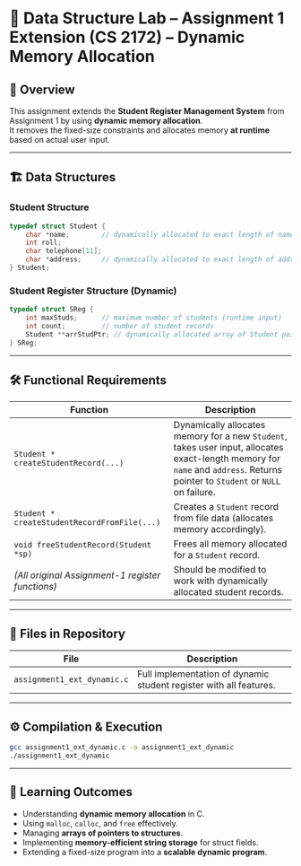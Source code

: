 # 📌 Data Structure Lab – Assignment 1 Extension (CS 2172) – Dynamic Memory Allocation  

## 📜 Overview  
This assignment extends the **Student Register Management System** from Assignment 1 by using **dynamic memory allocation**.  
It removes the fixed-size constraints and allocates memory **at runtime** based on actual user input.  

---

## 🏗️ Data Structures  

### **Student Structure**
```c
typedef struct Student {  
    char *name;        // dynamically allocated to exact length of name  
    int roll;  
    char telephone[11];  
    char *address;     // dynamically allocated to exact length of address  
} Student;
```

### **Student Register Structure (Dynamic)**
```c
typedef struct SReg {  
    int maxStuds;      // maximum number of students (runtime input)  
    int count;         // number of student records  
    Student **arrStudPtr; // dynamically allocated array of Student pointers  
} SReg;
```

---

## 🛠️ Functional Requirements  

| Function | Description |
|----------|-------------|
| `Student * createStudentRecord(...)` | Dynamically allocates memory for a new `Student`, takes user input, allocates exact-length memory for `name` and `address`. Returns pointer to `Student` or `NULL` on failure. |
| `Student * createStudentRecordFromFile(...)` | Creates a `Student` record from file data (allocates memory accordingly). |
| `void freeStudentRecord(Student *sp)` | Frees all memory allocated for a `Student` record. |
| *(All original Assignment-1 register functions)* | Should be modified to work with dynamically allocated student records. |

---

## 📂 Files in Repository  

| File | Description |
|------|-------------|
| `assignment1_ext_dynamic.c` | Full implementation of dynamic student register with all features. |

---

## ⚙️ Compilation & Execution  
```bash
gcc assignment1_ext_dynamic.c -o assignment1_ext_dynamic
./assignment1_ext_dynamic
```

---

## 🎯 Learning Outcomes  
- Understanding **dynamic memory allocation** in C.  
- Using `malloc`, `calloc`, and `free` effectively.  
- Managing **arrays of pointers to structures**.  
- Implementing **memory-efficient string storage** for struct fields.  
- Extending a fixed-size program into a **scalable dynamic program**.  

